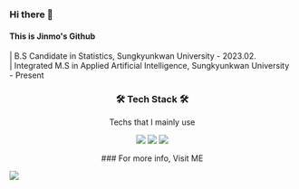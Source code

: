 ### Hi there 👋

#### This is Jinmo's Github

| B.S Candidate in Statistics, Sungkyunkwan University - 2023.02.<br>
| Integrated M.S in Applied Artificial Intelligence, Sungkyunkwan University - Present

<h3 align="center">🛠  Tech Stack 🛠</h3>

<p align="center"> Techs that I mainly use </p>
<p align="center">
  <img src="https://img.shields.io/badge/R-276DC3?style=flat-square&logo=R&logoColor=white"/></a>
  <img src="https://img.shields.io/badge/Python-3766AB?style=flat-square&logo=Python&logoColor=white"/></a>
  <img src="https://img.shields.io/badge/PyTorch-EE4C2C?style=flat-square&logo=PyTorch&logoColor=white"/>
</p>

<div align="center"> 
  ### For more info, Visit ME
</div>

<a href="https://superficial-fernleaf-a58.notion.site/Marcellinus-Jinmo-Lee-344d1da1e4b14636ae233b604f532387" target="_blank"><img src="https://img.shields.io/badge/Portfolio-000000?style=flat-square&logo=Notion&logoColor=white"/></a>

<!--
**morcellinus/Morcellinus** is a ✨ _special_ ✨ repository because its `README.md` (this file) appears on your GitHub profile.

Here are some ideas to get you started:

- 🔭 I’m currently working on ...
- 🌱 I’m currently learning ...
- 👯 I’m looking to collaborate on ...
- 🤔 I’m looking for help with ...
- 💬 Ask me about ...
- 📫 How to reach me: ...
- 😄 Pronouns: ...
- ⚡ Fun fact: ...'
- 
I'm currently working on
